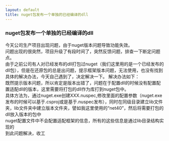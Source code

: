 ```yaml
---
layout: default
title: nuget包发布一个单独的已经编译的dll
---
```


### nuget包发布一个单独的已经编译的dll

今天公司生产项目出现问题，由于nuget版本问题导致功能失效。</br>
问题出现的很突然，项目升级了有段时间了，突然反馈问题，排查一下断定问题点。</br>
由于之前公司有人对已经发布的dll打包过nuget（我们这里用的是一个已经发布的dll包），但是在还原包的总是出问题，提示框架版本问题，无法使用，也没有找到具体的解决办法，今天自己遇到了，决定解决一下。
解决办法如下：</br>
既然提示版本问题，所以肯定是版本出错了，问题在于配置dll的时候没有配置配置适配dll的版本，这里需要将打包的dll作为库打到nuget包中。</br>
具体方法为，通过nuget.exe创建XXX.nuspec,修改里面的配置参数（nuget.exe发布的时候可以基于.csproj或是基于.nuspec发布），同时在同级目录建立lib文件夹，lib文件夹中建立版本文件夹，譬如我这里使用的“net40”，然后将需要打包的dll放入版本的包中</br>
nuget配置文件中不会配置适配框架的信息，所有的这些信息是通过lib目录结构实现的</br>
到此问题解决，收工